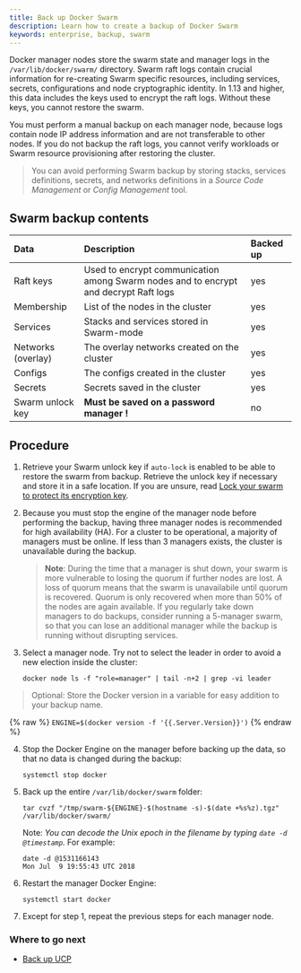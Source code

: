 ```yaml
---
title: Back up Docker Swarm
description: Learn how to create a backup of Docker Swarm
keywords: enterprise, backup, swarm
---
```


Docker manager nodes store the swarm state and manager logs in the `/var/lib/docker/swarm/` directory. Swarm raft logs contain crucial information for re-creating Swarm specific resources, including services, secrets, configurations and node cryptographic identity. In 1.13 and higher, this data includes the keys used to encrypt the raft logs. Without these keys, you cannot restore the swarm.

You must perform a manual backup on each manager node, because logs contain node IP address information and are not transferable to other nodes. If you do not backup the raft logs, you cannot verify workloads or Swarm resource provisioning after restoring the cluster.

> You can avoid performing Swarm backup by storing stacks, services definitions, secrets, and networks definitions in a *Source Code Management* or *Config Management* tool.

## Swarm backup contents

| Data               | Description                                                                          | Backed up |
| :------------------|:-------------------------------------------------------------------------------------|:----------|
| Raft keys          | Used to encrypt communication among Swarm nodes and to encrypt and decrypt Raft logs | yes
| Membership         | List of the nodes in the cluster                                                     | yes
| Services           | Stacks and services stored in Swarm-mode                                             | yes
| Networks (overlay) | The overlay networks created on the cluster                                          | yes
| Configs            | The configs created in the cluster                                                   | yes
| Secrets            | Secrets saved in the cluster                                                         | yes
| Swarm unlock key   | **Must be saved on a password manager !**                                            | no

## Procedure

1.  Retrieve your Swarm unlock key if `auto-lock` is enabled to be able
    to restore the swarm from backup. Retrieve the unlock key if necessary and
    store it in a safe location. If you are unsure, read
    [Lock your swarm to protect its encryption key](../../../engine/swarm/swarm_manager_locking.md).

2.  Because you must stop the engine of the manager node before performing the backup, having three manager
    nodes is recommended for high availability (HA). For a cluster to be operational, a majority of managers
    must be online. If less than 3 managers exists, the cluster is unavailable during the backup.

    > **Note**: During the time that a manager is shut down, your swarm is more vulnerable to
    > losing the quorum if further nodes are lost. A loss of quorum means that the swarm is unavailabile
    > until quorum is recovered. Quorum is only recovered when more than 50% of the nodes are again available.
    > If you regularly take down managers to do backups, consider running a 5-manager swarm, so that you
    > can lose an additional manager while the backup is running without disrupting services.

3.  Select a manager node. Try not to select the leader in order to avoid a new election inside the cluster:

    ```
    docker node ls -f "role=manager" | tail -n+2 | grep -vi leader
    ```
>  Optional: Store the Docker version in a variable for easy addition to your backup name.

{% raw %}
    ```
    ENGINE=$(docker version -f '{{.Server.Version}}')
    ```
{% endraw %}

4.  Stop the Docker Engine on the manager before backing up the data, so that no data is changed during the backup:

    ```
    systemctl stop docker
    ```

5. Back up the entire `/var/lib/docker/swarm` folder:

    ```
    tar cvzf "/tmp/swarm-${ENGINE}-$(hostname -s)-$(date +%s%z).tgz" /var/lib/docker/swarm/
    ```

   Note: _You can decode the Unix epoch in the filename by typing `date -d @timestamp`._  For example:

   ```
   date -d @1531166143
   Mon Jul  9 19:55:43 UTC 2018
   ```

6.  Restart the manager Docker Engine:

    ```
    systemctl start docker
    ```
7. Except for step 1, repeat the previous steps for each manager node.

### Where to go next

- [Back up UCP](back-up-ucp.md)


